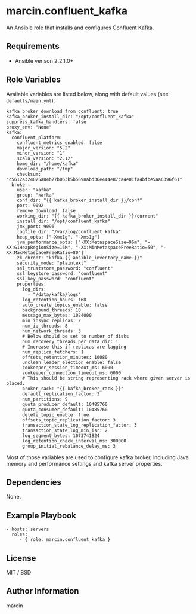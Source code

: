marcin.confluent_kafka
=========

An Ansible role that installs and configures Confluent Kafka.

Requirements
------------

- Ansible verison 2.2.1.0+

Role Variables
--------------

Available variables are listed below, along with default values (see `defaults/main.yml`):

    kafka_broker_download_from_confluent: true
    kafka_broker_install_dir: "/opt/confluent_kafka"
    suppress_kafka_handlers: false
    proxy_env: "None"
    kafka:
      confluent_platform:
        confluent_metrics_enabled: false
        major_version: "5.2"
        minor_version: "1"
        scala_version: "2.12"
        home_dir: "/home/kafka"
        download_path: "/tmp"
        checksum: "c5612a324025a84b77b063b5b5698abd36e444e87ca4e01fa4bfbe5aa6396f61"
      broker:
        user: "kafka"
        group: "kafka"
        conf_dir: "{{ kafka_broker_install_dir }}/conf"
        port: 9092
        remove_download: false
        working_dir: "{{ kafka_broker_install_dir }}/current"
        install_dir: "/opt/confluent_kafka"
        jmx_port: 9096
        logfile_dir: "/var/log/confluent_kafka"
        heap_opts: ["-Xmx1g", "-Xms1g"]
        jvm_performance_opts: ["-XX:MetaspaceSize=96m", "-XX:G1HeapRegionSize=16M", "-XX:MinMetaspaceFreeRatio=50", "-XX:MaxMetaspaceFreeRatio=80"]
        zk_chroot: "kafka-{{ ansible_inventory_name }}"
        security_mode: "plaintext"
        ssl_truststore_password: "confluent"
        ssl_keystore_password: "confluent"
        ssl_key_password: "confluent"
        properties:
          log_dirs:
            - "/data/kafka/logs"
          log_retention_hours: 168
          auto_create_topics_enable: false
          background_threads: 10
          message_max_bytes: 1024000
          min_insync_replicas: 2
          num_io_threads: 8
          num_network_threads: 3
          # Below should be set to number of disks
          num_recovery_threads_per_data_dir: 1
          # Increase this if replicas are lagging
          num_replica_fetchers: 1
          offsets_retention_minutes: 10080
          unclean_leader_election_enable: false
          zookeeper_session_timeout_ms: 6000
          zookeeper_connection_timeout_ms: 6000
          # This should be string representing rack where given server is placed.
          broker_rack: "{{ kafka_broker_rack }}"
          default_replication_factor: 3
          num_partitions: 9
          quota_producer_default: 10485760
          quota_consumer_default: 10485760
          delete_topic_enable: true
          offsets_topic_replication_factor: 3
          transaction_state_log_replication_factor: 3
          transaction_state_log_min_isr: 2
          log_segment_bytes: 1073741824
          log_retention_check_interval_ms: 300000
          group_initial_rebalance_delay_ms: 3

Most of those variables are used to configure kafka broker, including Java memory and performance settings and kafka server properties.

Dependencies
------------

None.

Example Playbook
----------------

    - hosts: servers
      roles:
         - { role: marcin.confluent_kafka }

License
-------

MIT / BSD

Author Information
------------------

marcin
